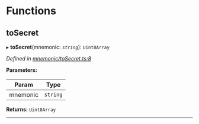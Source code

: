

# Functions

<a id="tosecret"></a>

##  toSecret

▸ **toSecret**(mnemonic: *`string`*): `Uint8Array`

*Defined in [mnemonic/toSecret.ts:8](https://github.com/polkadot-js/common/blob/8f6b01a/packages/util-crypto/src/mnemonic/toSecret.ts#L8)*

**Parameters:**

| Param | Type |
| ------ | ------ |
| mnemonic | `string` |

**Returns:** `Uint8Array`

___

